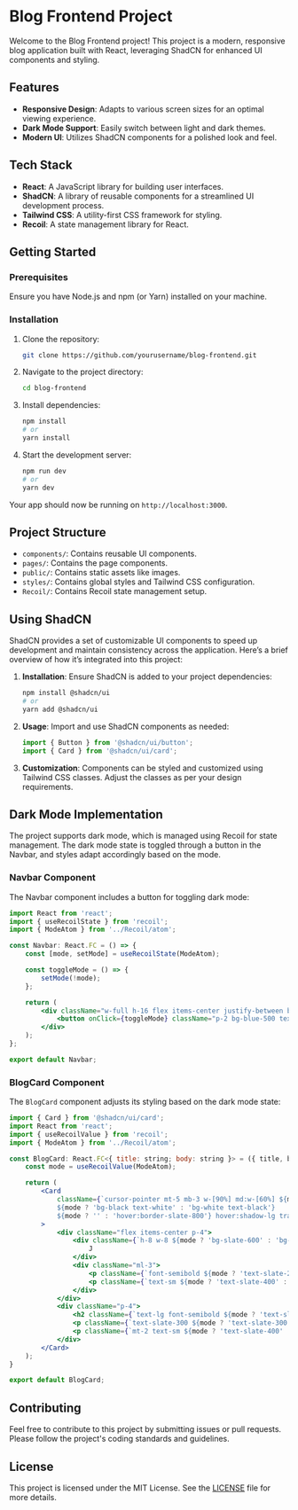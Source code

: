 # Blog Frontend Project

Welcome to the Blog Frontend project! This project is a modern, responsive blog application built with React, leveraging ShadCN for enhanced UI components and styling. 

## Features

- **Responsive Design**: Adapts to various screen sizes for an optimal viewing experience.
- **Dark Mode Support**: Easily switch between light and dark themes.
- **Modern UI**: Utilizes ShadCN components for a polished look and feel.

## Tech Stack

- **React**: A JavaScript library for building user interfaces.
- **ShadCN**: A library of reusable components for a streamlined UI development process.
- **Tailwind CSS**: A utility-first CSS framework for styling.
- **Recoil**: A state management library for React.

## Getting Started

### Prerequisites

Ensure you have Node.js and npm (or Yarn) installed on your machine.

### Installation

1. Clone the repository:
    ```bash
    git clone https://github.com/yourusername/blog-frontend.git
    ```

2. Navigate to the project directory:
    ```bash
    cd blog-frontend
    ```

3. Install dependencies:
    ```bash
    npm install
    # or
    yarn install
    ```

4. Start the development server:
    ```bash
    npm run dev
    # or
    yarn dev
    ```

Your app should now be running on `http://localhost:3000`.

## Project Structure

- `components/`: Contains reusable UI components.
- `pages/`: Contains the page components.
- `public/`: Contains static assets like images.
- `styles/`: Contains global styles and Tailwind CSS configuration.
- `Recoil/`: Contains Recoil state management setup.

## Using ShadCN

ShadCN provides a set of customizable UI components to speed up development and maintain consistency across the application. Here’s a brief overview of how it’s integrated into this project:

1. **Installation**: Ensure ShadCN is added to your project dependencies:
    ```bash
    npm install @shadcn/ui
    # or
    yarn add @shadcn/ui
    ```

2. **Usage**: Import and use ShadCN components as needed:
    ```jsx
    import { Button } from '@shadcn/ui/button';
    import { Card } from '@shadcn/ui/card';
    ```

3. **Customization**: Components can be styled and customized using Tailwind CSS classes. Adjust the classes as per your design requirements.

## Dark Mode Implementation

The project supports dark mode, which is managed using Recoil for state management. The dark mode state is toggled through a button in the Navbar, and styles adapt accordingly based on the mode.

### Navbar Component

The Navbar component includes a button for toggling dark mode:

```jsx
import React from 'react';
import { useRecoilState } from 'recoil';
import { ModeAtom } from '../Recoil/atom';

const Navbar: React.FC = () => {
    const [mode, setMode] = useRecoilState(ModeAtom);

    const toggleMode = () => {
        setMode(!mode);
    };

    return (
        <div className="w-full h-16 flex items-center justify-between bg-white dark:bg-gray-800">
            <button onClick={toggleMode} className="p-2 bg-blue-500 text-white rounded">Toggle Dark Mode</button>
        </div>
    );
};

export default Navbar;
```

### BlogCard Component

The `BlogCard` component adjusts its styling based on the dark mode state:

```jsx
import { Card } from '@shadcn/ui/card';
import React from 'react';
import { useRecoilValue } from 'recoil';
import { ModeAtom } from '../Recoil/atom';

const BlogCard: React.FC<{ title: string; body: string }> = ({ title, body }) => {
    const mode = useRecoilValue(ModeAtom);

    return (
        <Card 
            className={`cursor-pointer mt-5 mb-3 w-[90%] md:w-[60%] ${mode ? '' : 'border-b-3 border-b-slate-900'} 
            ${mode ? 'bg-black text-white' : 'bg-white text-black'} 
            ${mode ? '' : 'hover:border-slate-800'} hover:shadow-lg transition-shadow duration-500`}
        >
            <div className="flex items-center p-4">
                <div className={`h-8 w-8 ${mode ? 'bg-slate-600' : 'bg-slate-800'} rounded-full text-white flex justify-center items-center`}>
                    J
                </div>
                <div className="ml-3">
                    <p className={`font-semibold ${mode ? 'text-slate-200' : 'text-black'}`}>John Doe</p>
                    <p className={`text-sm ${mode ? 'text-slate-400' : 'text-gray-500'}`}>11-9-2023</p>
                </div>
            </div>
            <div className="p-4">
                <h2 className={`text-lg font-semibold ${mode ? 'text-slate-100' : 'text-gray-900'}`}>{title}</h2>
                <p className={`text-slate-300 ${mode ? 'text-slate-300' : 'text-gray-700'}`}>{body} ...</p>
                <p className={`mt-2 text-sm ${mode ? 'text-slate-400' : 'text-gray-500'}`}>1 minute read</p>
            </div>
        </Card>
    );
}

export default BlogCard;
```

## Contributing

Feel free to contribute to this project by submitting issues or pull requests. Please follow the project's coding standards and guidelines.

## License

This project is licensed under the MIT License. See the [LICENSE](LICENSE) file for more details.
